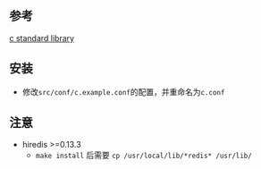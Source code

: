 
## 参考
[c standard library](https://www.tutorialspoint.com/c_standard_library/index.htm)

## 安装
* 修改```src/conf/c.example.conf```的配置，并重命名为```c.conf```

## 注意
* hiredis >=0.13.3
  * ```make install``` 后需要 ```cp /usr/local/lib/*redis* /usr/lib/```
